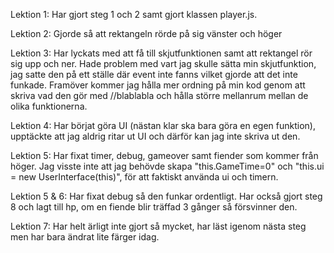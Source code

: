 Lektion 1: Har gjort steg 1 och 2 samt gjort klassen player.js.

Lektion 2: Gjorde så att rektangeln rörde på sig vänster och höger

Lektion 3: Har lyckats med att få till skjutfunktionen samt att rektangel rör sig upp och ner. Hade problem med vart jag skulle sätta min skjutfunktion, jag satte den på ett ställe där event inte fanns vilket gjorde att det inte funkade. Framöver kommer jag hålla mer ordning på min kod genom att skriva vad den gör med //blablabla
och hålla större mellanrum mellan de olika funktionerna.

Lektion 4: Har börjat göra UI (nästan klar ska bara göra en egen funktion), upptäckte att jag aldrig ritar ut UI och därför kan jag inte skriva ut den. 

Lektion 5: Har fixat timer, debug, gameover samt fiender som kommer från höger. Jag visste inte att jag behövde skapa "this.GameTime=0" och "this.ui = new UserInterface(this)", för att faktiskt använda ui och timern.

Lektion 5 & 6: Har fixat debug så den funkar ordentligt. Har också gjort steg 8 och lagt till hp, om en fiende blir träffad 3 gånger så försvinner den.

Lektion 7: Har helt ärligt inte gjort så mycket, har läst igenom nästa steg men har bara ändrat lite färger idag.